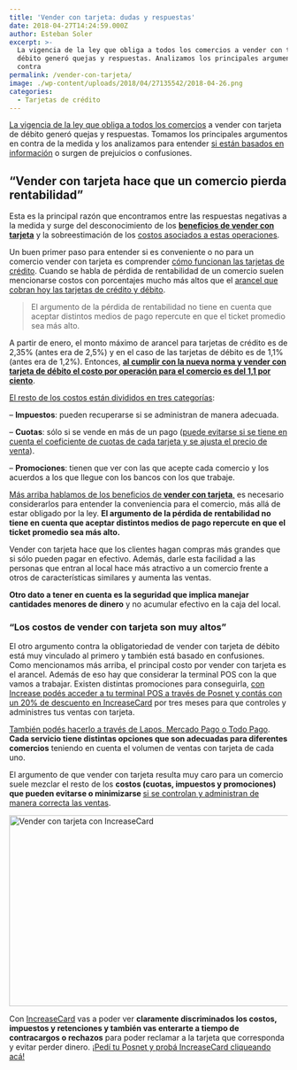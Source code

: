 ```yaml
---
title: 'Vender con tarjeta: dudas y respuestas'
date: 2018-04-27T14:24:59.000Z
author: Esteban Soler
excerpt: >-
  La vigencia de la ley que obliga a todos los comercios a vender con tarjeta de
  débito generó quejas y respuestas. Analizamos los principales argumentos en
  contra
permalink: /vender-con-tarjeta/
image: ./wp-content/uploads/2018/04/27135542/2018-04-26.png
categories:
  - Tarjetas de crédito
---
```

[<span style="font-weight: 400;">La vigencia de la ley que obliga a todos los comercios</span>](https://increasecard.com/ya-obligatorio-cobrar-tarjeta-debito-comercio/) <span style="font-weight: 400;">a vender con tarjeta de débito generó quejas y respuestas. Tomamos los principales argumentos en contra de la medida y los analizamos para entender </span>[<span style="font-weight: 400;">si están basados en información</span>](https://www.increasecard.com/conviene-vender-con-tarjeta-de-credito-o-no/) <span style="font-weight: 400;">o surgen de prejuicios o confusiones.</span>

## **“Vender con tarjeta hace que un comercio pierda rentabilidad”**

<span style="font-weight: 400;">Esta es la principal razón que encontramos entre las respuestas negativas a la medida y surge del desconocimiento de los </span>**[beneficios de vender con tarjeta](https://www.increasecard.com/conviene-vender-con-tarjeta-de-credito-o-no/)** <span style="font-weight: 400;">y la sobreestimación de los </span>[<span style="font-weight: 400;">costos asociados a estas operaciones</span>](https://www.increasecard.com/los-comercios-y-las-tarjetas-de-credito-los-4-costos-asociados/)<span style="font-weight: 400;">.</span>

<span style="font-weight: 400;">Un buen primer paso para entender si es conveniente o no para un comercio vender con tarjeta es comprender </span>[<span style="font-weight: 400;">cómo funcionan las tarjetas de crédito</span>](https://www.increasecard.com/como-funcionan-las-tarjetas-de-credito/)<span style="font-weight: 400;">. Cuando se habla de pérdida de rentabilidad de un comercio suelen mencionarse costos con porcentajes mucho más altos que el </span>[<span style="font-weight: 400;">arancel que cobran hoy las tarjetas de crédito y débito</span>](https://www.increasecard.com/nuevos-aranceles-de-tarjetas-de-credito-y-debito/)<span style="font-weight: 400;">.</span>

> <p style="text-align: left;">
>   <span style="font-weight: 400;">El argumento de la pérdida de rentabilidad no tiene en cuenta que aceptar distintos medios de pago repercute en que el ticket promedio sea más alto.</span>
> </p>

<span style="font-weight: 400;">A partir de enero, el monto máximo de arancel para tarjetas de crédito es de 2,35% (antes era de 2,5%) y en el caso de las tarjetas de débito es de 1,1% (antes era de 1,2%). Entonces, <strong><a href="https://twitter.com/intent/tweet?text=al cumplir con la nueva norma y vender con tarjeta de débito el costo por operación para el comercio es del 1,1 por ciento @increase_ar&url=https://increasecard.com/vender-con-tarjeta/" class="ic-twitter-quote-link">al cumplir con la nueva norma y vender con tarjeta de débito el costo por operación para el comercio es del 1,1 por ciento</a></strong>.</span>

[<span style="font-weight: 400;">El resto de los costos están divididos en tres categorías</span>](https://www.increasecard.com/los-comercios-y-las-tarjetas-de-credito-los-4-costos-asociados/)<span style="font-weight: 400;">: </span>

<span style="font-weight: 400;">&#8211; <strong>Impuestos</strong>: pueden recuperarse si se administran de manera adecuada.</span>

<span style="font-weight: 400;">&#8211; <strong>Cuotas</strong>: sólo si se vende en más de un pago (</span>[<span style="font-weight: 400;">puede evitarse si se tiene en cuenta el coeficiente de cuotas de cada tarjeta y se ajusta el precio de venta</span>](https://www.increasecard.com/vender-con-tarjeta-y-los-coeficientes-de-cuotas-como-terminar-con-la-pesadilla/)<span style="font-weight: 400;">).</span>

<span style="font-weight: 400;">&#8211; <strong>Promociones</strong>: tienen que ver con las que acepte cada comercio y los acuerdos a los que llegue con los bancos con los que trabaje.</span>

[<span style="font-weight: 400;">Más arriba hablamos de los beneficios de<strong> vender con tarjeta</strong>,</span>](https://increasecard.com/5-ventajas-de-vender-con-tarjeta-de-credito-y-debito-en-tu-negocio/) <span style="font-weight: 400;">es necesario considerarlos para entender la conveniencia para el comercio, más allá de estar obligado por la ley. <strong>El argumento de la pérdida de rentabilidad no tiene en cuenta que aceptar distintos medios de pago repercute en que el ticket promedio sea más alto. </strong></span>

<span style="font-weight: 400;">Vender con tarjeta hace que los clientes hagan compras más grandes que si sólo pueden pagar en efectivo. Además, darle esta facilidad a las personas que entran al local hace más atractivo a un comercio frente a otros de características similares y aumenta las ventas.</span>

<span style="font-weight: 400;"><strong>Otro dato a tener en cuenta es la seguridad que implica manejar cantidades menores de dinero</strong> y no acumular efectivo en la caja del local. </span>

### **“Los costos de vender con tarjeta son muy altos”**

<span style="font-weight: 400;">El otro argumento contra la obligatoriedad de vender con tarjeta de débito está muy vinculado al primero y también está basado en confusiones. Como mencionamos más arriba, el principal costo por vender con tarjeta es el arancel. Además de eso hay que considerar la terminal POS con la que vamos a trabajar. Existen distintas promociones para conseguirla, </span>[<span style="font-weight: 400;">con Increase podés acceder a tu terminal POS a través de Posnet y contás con un 20% de descuento en IncreaseCard</span>](https://increasecard.com/posnet/) <span style="font-weight: 400;">por tres meses para que controles y administres tus ventas con tarjeta. </span>

[<span style="font-weight: 400;">También podés hacerlo a través de Lapos, Mercado Pago o Todo Pago</span>](https://increasecard.com/opciones-cobrar-con-tarjeta/)<span style="font-weight: 400;">. <strong>Cada servicio tiene distintas opciones que son adecuadas para diferentes comercios</strong> teniendo en cuenta el volumen de ventas con tarjeta de cada uno.</span>

<span style="font-weight: 400;">El argumento de que vender con tarjeta resulta muy caro para un comercio suele mezclar el resto de los <strong>costos (cuotas, impuestos y promociones) que pueden evitarse o minimizarse </strong></span>[<span style="font-weight: 400;">si se controlan y administran de manera correcta las ventas</span>](https://increasecard.com/ventas-tarjeta-credito-controlar-las-transacciones-no-perder-dinero/)<span style="font-weight: 400;">.</span>

[<img class="aligncenter wp-image-2937 size-full" src="https://d1nzec96y7u1ro.cloudfront.net/wp-content/uploads/2018/02/04133256/Banner.png" alt="Vender con tarjeta con IncreaseCard" width="1001" height="345" srcset="https://d1nzec96y7u1ro.cloudfront.net/wp-content/uploads/2018/02/04133256/Banner.png 1001w, https://d1nzec96y7u1ro.cloudfront.net/wp-content/uploads/2018/02/04133256/Banner-300x103.png 300w, https://d1nzec96y7u1ro.cloudfront.net/wp-content/uploads/2018/02/04133256/Banner-768x265.png 768w" sizes="(max-width: 1001px) 100vw, 1001px" />](https://increasecard.com/posnet/)

<span style="font-weight: 400;">Con <a href="https://increasecard.com/posnet/">IncreaseCard</a> vas a poder ver <strong>claramente discriminados los costos, impuestos y retenciones y también vas enterarte a tiempo de contracargos o rechazos</strong> para poder reclamar a la tarjeta que corresponda y evitar perder dinero. </span>[<span style="font-weight: 400;">¡Pedí tu Posnet y probá IncreaseCard cliqueando acá!</span>](https://increasecard.com/posnet/)
